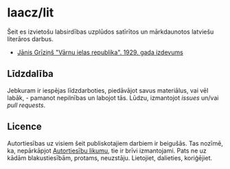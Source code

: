 laacz/lit
=========

Šeit es izvietošu labsirdības uzplūdos satīrītos un mārkdaunotos latviešu literāros darbus.

* [Jānis Grīziņš "Vārnu ielas republika". 1929. gada izdevums](docs/varnu-ielas-republika-1929.md)

Līdzdalība
----------

Jebkuram ir iespējas līdzdarboties, piedāvājot savus materiālus, vai vēl labāk, - pamanot nepilnības un labojot tās. Lūdzu, izmantojot *issues* un/vai *pull requests*.

Licence
-------

Autortiesības uz visiem šeit publiskotajiem darbiem ir beigušās. Tas nozīmē, ka, nepārkāpjot [Autortiesību likumu](http://likumi.lv/doc.php?id=5138), tie ir brīvi izmantojami. Pats ne uz kādām blakustiesībām, protams, neuzstāju. Lietojiet, dalieties, koriģējiet.
